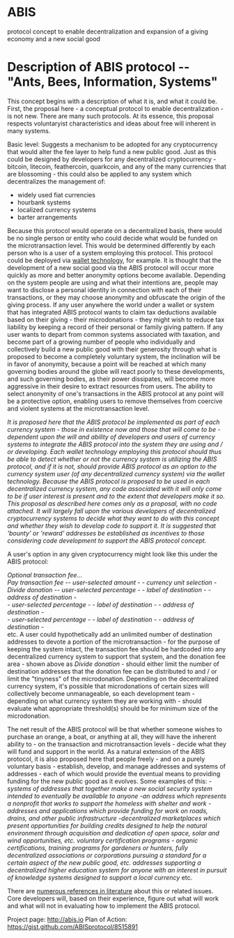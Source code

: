 ABIS
====

protocol concept to enable decentralization and expansion of a giving economy and a new social good


Description of ABIS protocol -- "Ants, Bees, Information, Systems"
==================================================================

This concept begins with a description of what it is, and what it could be.
First, the proposal here - a conceptual protocol to enable decentralization - is not new.  There are many such protocols.  At its essence, this proposal respects voluntaryist characteristics and ideas about free will inherent in many systems.

Basic level:
Suggests a mechanism to be adopted for any cryptocurrency that would alter the fee layer to help fund a new public good.
Just as this could be designed by developers for any decentralized cryptocurrency - bitcoin, litecoin, feathercoin, quarkcoin, and any of the many currencies that are blossoming - this could also be applied to any system which decentralizes the management of:
- widely used fiat currencies
- hourbank systems
- localized currency systems
- barter arrangements

Because this protocol would operate on a decentralized basis, there would be no single person or entity who could decide what would be funded on the microtransaction level.  This would be determined differently by each person who is a user of a system employing this protocol.
This protocol could be deployed via [wallet technology](https://github.com/darkwallet), for example.  It is thought that the development of a new social good via the ABIS protocol will occur more quickly as more and better anonymity options become available.  Depending on the system people are using and what their intentions are, people may want to disclose a personal identity in connection with each of their transactions, or they may choose anonymity and obfuscate the origin of the giving process.  If any user anywhere the world under a wallet or system that has integrated ABIS protocol wants to claim tax deductions available based on their giving - their microdonations - they might wish to reduce tax liability by keeping a record of their personal or family giving pattern.  If any user wants to depart from common systems associated with taxation, and become part of a growing number of people who individually and collectively build a new public good with their generosity through what is proposed to become a completely voluntary system, the inclination will be in favor of anonymity, because a point will be reached at which many governing bodies around the globe will react poorly to these developments, and such governing bodies, as their power dissipates, will become more aggressive in their desire to extract resources from users. The ability to select anonymity of one's transactions in the ABIS protocol at any point will be a protective option, enabling users to remove themselves from coercive and violent systems at the microtransaction level.

*It is proposed here that the ABIS protocol be implemented as part of each currency system - those in existence now and those that will come to be - dependent upon the will and ability of developers and users of currency systems to integrate the ABIS protocol into the system they are using and / or developing.  Each wallet technology employing this protocol should thus be able to detect whether or not the currency system is utilizing the ABIS protocol, and if it is not, should provide ABIS protocol as an option to the currency system user (of any decentralized currency system) via the wallet technology.  Because the ABIS protocol is proposed to be used in each decentralized currency system, any code associated with it will only come to be if user interest is present and to the extent that developers make it so.  This proposal as described here comes only as a proposal, with no code attached. It will largely fall upon the various developers of decentralized cryptocurrency systems to decide what they want to do with this concept and whether they wish to develop code to support it.  It is suggested that 'bounty' or 'reward' addresses be established as incentives to those considering code development to support the ABIS protocol concept.*

A user's option in any given cryptocurrency might look like this under the ABIS protocol:

*Optional transaction fee...*<br>
*Pay transaction fee -- user-selected amount - - currency unit selection -*<br>
*Divide donation     -- user-selected percentage - - label of destination - - address of destination -*<br>
                        *- user-selected percentage - - label of destination - - address of destination -*<br>
                        *- user-selected percentage - - label of destination - - address of destination -*<br>
                        etc.
A user could hypothetically add an unlimited number of destination addresses to devote a portion of the microtransaction - for the purpose of keeping the system intact, the transaction fee should be hardcoded into any decentralized currency system to support that system, and the donation fee area - shown above as *Divide donation* - should either limit the number of destination addresses that the donation fee can be distributed to and / or limit the "tinyness" of the microdonation.  Depending on the decentralized currency system, it's possible that microdonations of certain sizes will collectively become unmanageable, so each development team - depending on what currency system they are working with - should evaluate what appropriate threshold(s) should be for minimum size of the microdonation.

The net result of the ABIS protocol will be that whether someone wishes to purchase an orange, a boat, or anything at all, they will have the inherent ability to - on the transaction and microtransaction levels - decide what they will fund and support in the world.  As a natural extension of the ABIS protocol, it is also proposed here that people freely - and on a purely voluntary basis - establish, develop, and manage addresses and systems of addresses - each of which would provide the eventual means to providing funding for the new public good as it evolves.  Some examples of this:
*-systems of addresses that together make a new social security system intended to eventually be available to anyone*
*-an address which represents a nonprofit that works to support the homeless with shelter and work*
*-addresses and applications which provide funding for work on roads, drains, and other public infrastructure*
*-decentralized marketplaces which present opportunities for building credits designed to help the natural environment through acquisition and dedication of open space, solar and wind opportunities, etc.*
*voluntary certification programs - organic certifications, training programs for gardeners or hunters, fully decentralized associations or corporations pursuing a standard for a certain aspect of the new public good, etc.*
*addresses supporting a decentralized higher education system for anyone with an interest in pursuit of knowledge*
*systems designed to support a local currency*
etc.
                        
There are [numerous references in literature](http://scholar.google.com/scholar?rlz=1C1CHMO_en&espv=210&es_sm=93&um=1&ie=UTF-8&lr=&q=related:ogv2wsr8FCWLEM:scholar.google.com/) about this or related issues.  Core developers will, based on their experience, figure out what will work and what will not in evaluating how to implement the ABIS protocol.

Project page:    http://abis.io
Plan of Action:  https://gist.github.com/ABISprotocol/8515891







